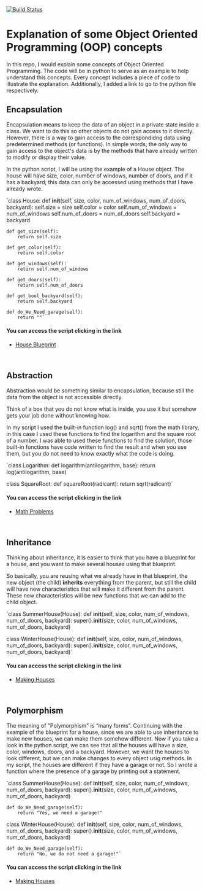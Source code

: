 [![Build Status](https://travis-ci.com/mkm99/object_oriented_programming_concepts.svg?branch=master)](https://travis-ci.com/mkm99/object_oriented_programming_concepts)

# Explanation of some Object Oriented Programming (OOP) concepts
In this repo, I would explain some concepts of Object Oriented Programming. The code will be in python to serve as an example to help understand this concepts. Every concept includes a piece of code to illustrate the explanation. Additionally, I added a link to go to the python file respectively.


## Encapsulation
Encapsulation means to keep the data of an object in a private state inside a class. We want to do this so other objects do not gain access to it directly. However, there is a way to gain access to the correspondidng data using predetermined methods (or functions). In simple words, the only way to gain access to the object's data is by the methods that have already written to modify or display their value.  

In the python script, I will be using the example of a House object. The house will have size, color, number of windows, number of doors, and if it has a backyard; this data can only be accessed using methods that I have already wrote.

`class House:
    def __init__(self, size, color, num_of_windows, num_of_doors, backyard):
        self.size = size
        self.color = color
        self.num_of_windows = num_of_windows
        self.num_of_doors = num_of_doors
        self.backyard = backyard

    def get_size(self):
        return self.size

    def get_color(self):
        return self.color

    def get_windows(self):
        return self.num_of_windows

    def get_doors(self):
        return self.num_of_doors

    def get_bool_backyard(self):
        return self.backyard

    def do_We_Need_garage(self):
        return ""`

#### You can access the script clicking in the link ####
- [House Blueprint](/houseBlueprint.py)

<br>


## Abstraction
Abstraction would be something similar to encapsulation, because still the data from the object is not accessible directly.

Think of a box that you do not know what is inside, you use it but somehow gets your job done without knowing how. 

In my script I used the built-in function log() and sqrt() from the math library, in this case I used these functions to find the logarithm and the square root of a number. I was able to used these functions to find the solution, those built-in functions have code written to find the result and when you use them, but you do not need to know exactly what the code is doing.

`class Logarithm:
    def logarithm(antilogarithm, base):
        return log(antilogarithm, base)


class SquareRoot:
    def squareRoot(radicant):
        return sqrt(radicant)`


#### You can access the script clicking in the link ####
- [Math Problems](/mathProblems.py)

<br>


## Inheritance
Thinking about inheritance, it is easier to think that you have a blueprint for a house, and you want to make several houses using that blueprint.

So basically, you are reusing what we already have in that blueprint, the new object (the child) **inherits** everything from the parent, but still the child will have new characteristics that will make it different from the parent. These new characteristics will be new functions that we can add to the child object.

`class SummerHouse(House):
    def __init__(self, size, color, num_of_windows, num_of_doors, backyard):
        super().__init__(size, color, num_of_windows, num_of_doors, backyard)
        
        
class WinterHouse(House):
    def __init__(self, size, color, num_of_windows, num_of_doors, backyard):
        super().__init__(size, color, num_of_windows, num_of_doors, backyard)`


#### You can access the script clicking in the link ####
- [Making Houses](/makingHouses.py)

<br>


## Polymorphism
The meaning of "Polymorphism" is “many forms”. Continuing with the example of the blueprint for a house, since we are able to use inheritance to make new houses, we can make them somehow different. Now if you take a look in the python script, we can see that all the houses will have a size, color, windows, doors, and a backyard. However, we want the houses to look different, but we can make changes to every object usig methods. In my script, the houses are different if they have a garage or not. So I wrote a function where the presence of a garage by printing out a statement. 

`class SummerHouse(House):
    def __init__(self, size, color, num_of_windows, num_of_doors, backyard):
        super().__init__(size, color, num_of_windows, num_of_doors, backyard)

    def do_We_Need_garage(self):
        return "Yes, we need a garage!"


class WinterHouse(House):
    def __init__(self, size, color, num_of_windows, num_of_doors, backyard):
        super().__init__(size, color, num_of_windows, num_of_doors, backyard)

    def do_We_Need_garage(self):
        return "No, we do not need a garage!"`


#### You can access the script clicking in the link ####
- [Making Houses](/makingHouses.py)

